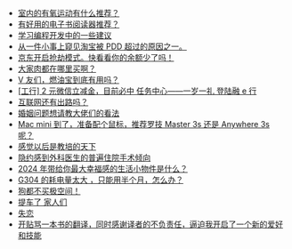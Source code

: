 + [室内的有氧运动有什么推荐？](https://www.v2ex.com/t/1101017)
+ [有好用的电子书阅读器推荐？](https://www.v2ex.com/t/1101002)
+ [学习编程开发中的一些建议](https://www.v2ex.com/t/1100994)
+ [从一件小事上窥见淘宝被 PDD 超过的原因之一。](https://www.v2ex.com/t/1101071)
+ [京东开启抢劫模式。快看看你的余额少了吗！](https://www.v2ex.com/t/1101049)
+ [大家肉都在哪里买啊？](https://www.v2ex.com/t/1101038)
+ [V 友们，燃油宝到底有用吗？](https://www.v2ex.com/t/1101056)
+ [[工行] 2 元微信立减金，目前必中
任务中心——一岁一礼 登陆融 e 行](https://www.v2ex.com/t/1101004)
+ [互联网还有出路吗？](https://www.v2ex.com/t/1101045)
+ [婚姻问题想请教大佬们的看法](https://www.v2ex.com/t/1101085)
+ [Mac mini 到了，准备配个鼠标，推荐罗技 Master 3s 还是 Anywhere 3s 呢？](https://www.v2ex.com/t/1101098)
+ [感觉以后是教培的天下](https://www.v2ex.com/t/1101084)
+ [隐约感到外科医生的普遍住院手术倾向](https://www.v2ex.com/t/1101140)
+ [2024 年带给你最大幸福感的生活小物件是什么？](https://www.v2ex.com/t/1101144)
+ [G304 的耗电量太大 ，只能用半个月，怎么办？](https://www.v2ex.com/t/1101149)
+ [狗都不买极空间！](https://www.v2ex.com/t/1101182)
+ [提车了 家人们](https://www.v2ex.com/t/1101155)
+ [失恋](https://www.v2ex.com/t/1101221)
+ [开贴骂一本书的翻译，同时感谢译者的不负责任，逼迫我开启了一个新的爱好和技能](https://www.v2ex.com/t/1101161)
